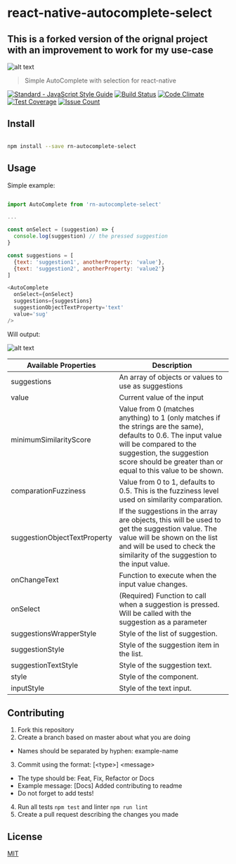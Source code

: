 # react-native-autocomplete-select

## This is a forked version of the orignal project with an improvement to work for my use-case

![alt text](autocompleteSelect.jpg "Autocomplete React Native")

> Simple AutoComplete with selection for react-native

[![Standard - JavaScript Style Guide](https://img.shields.io/badge/code%20style-standard-brightgreen.svg)](http://standardjs.com/) [![Build Status](https://travis-ci.org/Vizir/react-native-autocomplete-select.svg?branch=master)](https://travis-ci.org/Vizir/react-native-autocomplete-select)
[![Code Climate](https://codeclimate.com/github/Vizir/react-native-autocomplete-select/badges/gpa.svg)](https://codeclimate.com/github/Vizir/react-native-autocomplete-select)
[![Test Coverage](https://codeclimate.com/github/Vizir/react-native-autocomplete-select/badges/coverage.svg)](https://codeclimate.com/github/Vizir/react-native-autocomplete-select/coverage)
[![Issue Count](https://codeclimate.com/github/Vizir/react-native-autocomplete-select/badges/issue_count.svg)](https://codeclimate.com/github/Vizir/react-native-autocomplete-select)


## Install

```bash

npm install --save rn-autocomplete-select

```

## Usage

Simple example:

```JavaScript

import AutoComplete from 'rn-autocomplete-select'

...

const onSelect = (suggestion) => {
  console.log(suggestion) // the pressed suggestion
}

const suggestions = [
  {text: 'suggestion1', anotherProperty: 'value'},
  {text: 'suggestion2', anotherProperty: 'value2'}
]

<AutoComplete
  onSelect={onSelect}
  suggestions={suggestions}
  suggestionObjectTextProperty='text'
  value='sug'
/>

```

Will output:

![alt text](example.png "Example visual")

| Available Properties | Description |
-----------------------|-----------------
| suggestions | An array of objects or values to use as suggestions |
| value | Current value of the input |
| minimumSimilarityScore | Value from 0 (matches anything) to 1 (only matches if the strings are the same), defaults to 0.6. The input value will be compared to the suggestion, the suggestion score should be greater than or equal to this value to be shown.  |
| comparationFuzziness | Value from 0 to 1, defaults to 0.5. This is the fuzziness level used on similarity comparation. |
| suggestionObjectTextProperty | If the suggestions in the array are objects, this will be used to get the suggestion value. The value will be shown on the list and will be used to check the similarity of the suggestion to the input value. |
| onChangeText | Function to execute when the input value changes. |
| onSelect | (Required) Function to call when a suggestion is pressed. Will be called with the suggestion as a parameter |
| suggestionsWrapperStyle | Style of the list of suggestion. |
| suggestionStyle | Style of the suggestion item in the list. |
| suggestionTextStyle | Style of the suggestion text. |
| style | Style of the component. |
| inputStyle | Style of the text input. |

## Contributing

1. Fork this repository
2. Create a branch based on master about what you are doing
  - Names should be separated by hyphen: example-name
3. Commit using the format: \[\<type\>\] \<message\>
  - The type should be: Feat, Fix, Refactor or Docs
  - Example message: \[Docs\] Added contributing to readme
  - Do not forget to add tests!
4. Run all tests `npm test` and linter `npm run lint`
5. Create a pull request describing the changes you made

## License

[MIT](https://opensource.org/licenses/MIT)

